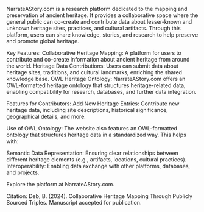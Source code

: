 NarrateAStory.com is a research platform dedicated to the mapping and preservation of ancient heritage. It provides a collaborative space where the general public can co-create and contribute data about lesser-known and unknown heritage sites, practices, and cultural artifacts. Through this platform, users can share knowledge, stories, and research to help preserve and promote global heritage.

Key Features:
Collaborative Heritage Mapping: A platform for users to contribute and co-create information about ancient heritage from around the world.
Heritage Data Contributions: Users can submit data about heritage sites, traditions, and cultural landmarks, enriching the shared knowledge base.
OWL Heritage Ontology: NarrateAStory.com offers an OWL-formatted heritage ontology that structures heritage-related data, enabling compatibility for research, databases, and further data integration.

Features for Contributors:
Add New Heritage Entries: Contribute new heritage data, including site descriptions, historical significance, geographical details, and more.

Use of OWL Ontology:
The website also features an OWL-formatted ontology that structures heritage data in a standardized way. This helps with:

Semantic Data Representation: Ensuring clear relationships between different heritage elements (e.g., artifacts, locations, cultural practices).
Interoperability: Enabling data exchange with other platforms, databases, and projects.

Explore the platform at NarrateAStory.com.

Citation: Deb, B. (2024). Collaborative Heritage Mapping Through Publicly Sourced Triples. Manuscript accepted for publication.
